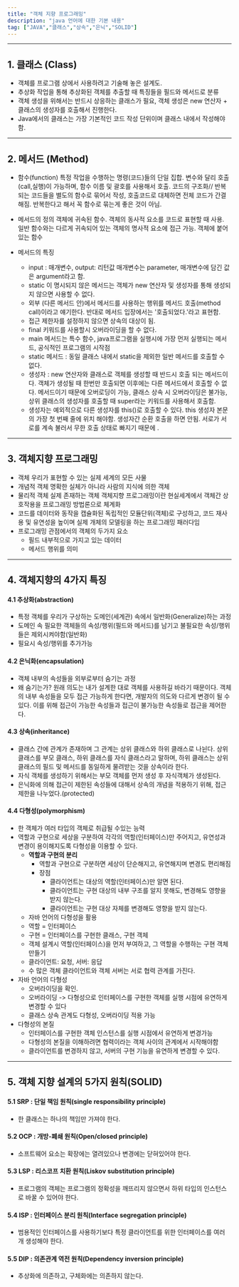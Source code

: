 ```yaml
---
title: "객체 지향 프로그래밍"
description: "java 언어에 대한 기본 내용"
tag: ["JAVA","클래스","상속","은닉","SOLID"]
---
```


***
## 1. 클래스 (Class)

- 객체를 프로그램 상에서 사용하려고 기술해 놓은 설계도.
- 추상화 작업을 통해 추상화된 객체를 추출할 때 특징들을 필드와 메서드로 분류
- 객체 생성을 위해서는 반드시 상응하는 클래스가 필요, 객체 생성은 new 연산자 + 클래스의 생성자를 호출해서 진행한다.
- Java에서의 클래스는 가장 기본적인 코드 작성 단위이며 클래스 내에서 작성해야함.
***
## 2. 메서드 (Method)

 - 함수(function)
	특정 작업을 수행하는 명령(코드)들의 단일 집합.
	변수와 달리 호출(call,실행)이 가능하며, 함수 이름 및 괄호를 사용해서 호출.
	코드의 구조화// 반복되는 코드들을 별도의 함수로 묶어서 작성, 호출코드로 대체하면 전체 코드가 간결해짐.
	반복한다고 해서 꼭 함수로 묶는게 좋은 것이 아님.
	
-  메서드의 정의 
	객체에 귀속된 함수. 객체의 동사적 요소를 코드로 표현할 때 사용. 일반 함수와는 다르게 귀속되어 있는 객체의 명사적 요소에 접근 가능. 
	객체에 붙어있는 함수
	
- 메서드의 특징
	- input : 매개변수, output: 리턴값 
		매개변수는 parameter, 매개변수에 담긴 값은 argument라고 함.
	- static 이 명시되지 않은 메서드는 객체가 new 연산자 및 생성자를 통해 생성되지 않으면 사용할 수 없다.
	- 외부 (다른 메서드 안)에서 메서드를 사용하는 행위를 메서드 호출(method call)이라고 얘기한다. 반대로 메서드 입장에서는 '호출되었다.'라고 표현함.
	- 접근 제한자를 설정하지 않으면 상속의 대상이 됨.
	- final 키워드를 사용할시 오버라이딩을 할 수 없다.
	- main 메서드는 특수 함수, java프로그램을 실행시에 가장 먼저 실행되는 메서드, 공식적인 프로그램의 시작점
	- static 메서드 : 동일 클래스 내에서 static을 제외한 일반 메서드를 호출할 수 없다.
	- 생성자 : new 연산자와 클래스로 객체를 생성할 때 반드시 호출 되는 메서드이다. 객체가 생성될 때 한번만 호출되면 이후에는 다른 메서드에서 호출할 수 없다. 메서드이기 때문에 오버로딩이 가능, 클래스 상속 시 오버라이딩은 불가능, 상위 클래스의 생성자를 호출할 때 super라는 키워드를 사용해서 호출함.
	- 생성자는 예외적으로 다른 생성자를 this()로 호출할 수 있다. this 생성자 본문의 가장 첫 번째 줄에 위치 해야함. 
	생성자간 순환 호출을 하면 안됨. 서로가 서로를 계속 불러서 무한 호출 상태로 빠지기 때문에 .

***
## 3. 객체지향 프로그래밍

- 객체
	우리가 표현할 수 있는 실제 세계의 모든 사물
- 개념적 객체
	명확한 실체가 아니라 사람의 지식에 의한 객체
- 물리적 객체
	실제 존재하는 객체
	객체지향 프로그래밍이란 현실세계에서 객체간 상호작용을 프로그래밍 방법론으로 체계화
- 코드를 데이터와 동작을 캡슐화된 독립적인 모듈단위(객체)로 구성하고, 코드 재사용 및 유연성을 높이며 실제 개체의 모델링을 하는 프로그래밍 패러다임
- 프로그래밍 관점에서의 객체의 두가지 요소
	- 필드
		내부적으로 가지고 있는 데이터
	- 메서드
		행위를 의미
*** 
## 4. 객체지향의 4가지 특징	

#### 4.1 추상화(abstraction)

- 특정 객체를 우리가 구상하는 도메인(세계관) 속에서 일반화(Generalize)하는 과정
- 도메인 속 필요한 객체들의 속성/행위(필드와 메서드)를 남기고 불필요한 속성/행위들은 제외시켜야함(일반화)
- 필요시 속성/행위를 추가가능

#### 4.2 은닉화(encapsulation)

-  객체 내부의 속성들을 외부로부터 숨기는 과정  
- 왜 숨기는가? 원래 의도는 내가 설계한 대로 객체를 사용하길 바라기 때문이다. 객체의 내부 속성들을 모두 접근 가능하게 한다면, 개발자의 의도와 다르게 변경이 될 수 있다. 이를 위해 접근이 가능한 속성들과 접근이 불가능한 속성들로 접근을 제어한다.

#### 4.3 상속(inheritance)

- 클래스 간에 관계가 존재하며 그 관계는 상위 클래스와 하위 클래스로 나뉜다. 상위 클래스를 부모 클래스, 하위 클래스를 자식 클래스라고 말하며, 하위 클래스는 상위클래스의 필드 및 메서드를 동일하게 물려받는 것을 상속이라 한다. 
- 자식 객체를 생성하기 위해서는 부모 객체를 먼저 생성 후 자식객체가 생성된다.
- 은닉화에 의해 접근이 제한된 속성들에 대해서 상속의 개념을 적용하기 위해, 접근 제한을 나누었다.(protected)
#### 4.4 다형성(polymorphism)

- 한 객체가 여러 타입의 객체로 취급될 수있는 능력
- 역할과 구현으로 세상을 구분하여 각각의 역할(인터페이스)만 주어지고, 유연성과 변경이 용이해지도록 다형성을 이용할 수 있다.
	- **역할과 구현의 분리**
		- 역할과 구현으로 구분하면 세상이 단순해지고, 유연해지며 변경도 편리해짐
		- 장점
			- 클라이언트는 대상의 역할(인터페이스)만 알면 된다.
			- 클라이언트는 구현 대상의 내부 구조를 알지 못해도, 변경해도 영향을 받지 않는다.
			- 클라이언트는 구현 대상 자체를 변경해도 영향을 받지 않는다.
	- 자바 언어의 다형성을 활용
	- 역할 = 인터페이스
	- 구현 = 인터페이스를 구현한 클래스, 구현 객체
	- 객체 설계시 역할(인터페이스)을 먼저 부여하고, 그 역할을 수행하는 구현 객체 만들기 
	- 클라이언트: 요청, 서버: 응답
	- 수 많은 객체 클라이언트와 객체 서버는 서로 협력 관계를 가진다.
- 자바 언어의 다형성
	- 오버라이딩을 확인.
	- 오버라이딩 -> 다형성으로 인터페이스를 구현한 객체를 실행 시점에 유연하게 변경할 수 있다
	- 클래스 상속 관계도 다형성, 오버라이딩 적용 가능
- 다형성의 본질
	- 인터페이스를 구현한 객체 인스턴스를 실행 시점에서 유연하게 변경가능
	- 다형성의 본질을 이해하려면 협력이라는 객체 사이의 관계에서 시작해야함
	- 클라이언트를 변경하지 않고, 서버의 구현 기능을 유연하게 변경할 수 있다.	

***
## 5.  객체 지향 설계의 5가지 원칙(SOLID)

#### 5.1 SRP : 단일 책임 원칙(single responsibility principle)
-   한 클래스는 하나의 책임만 가져야 한다.

#### 5.2 OCP : 개방-폐쇄 원칙(Open/closed principle)
-  소프트웨어 요소는 확장에는 열려있으나 변경에는 닫혀있어야 한다.

#### 5.3 LSP : 리스코프 치환 원칙(Liskov substitution principle)
- 프로그램의 객체는 프로그램의 정확성을 깨뜨리지 않으면서 하위 타입의 인스턴스로 바꿀 수 있어야 한다.

#### 5.4 ISP : 인터페이스 분리 원칙(Interface segregation principle)
- 범용적인 인터페이스를 사용하기보다 특정 클라이언트를 위한 인터페이스를 여러 개 생성해야 한다.

#### 5.5 DIP : 의존관계 역전 원칙(Dependency inversion principle)
-  추상화에 의존하고, 구체화에는 의존하지 않는다.